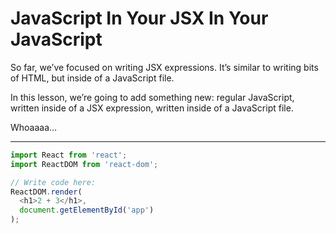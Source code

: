 # JavaScript In Your JSX In Your JavaScript

So far, we’ve focused on writing JSX expressions. It’s similar to writing bits of HTML, but inside of a JavaScript file.

In this lesson, we’re going to add something new: regular JavaScript, written inside of a JSX expression, written inside of a JavaScript file.

Whoaaaa…

***

```js
import React from 'react';
import ReactDOM from 'react-dom';

// Write code here:
ReactDOM.render(
  <h1>2 + 3</h1>,
  document.getElementById('app')
);
```

